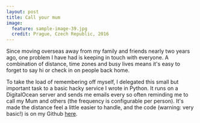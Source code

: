 ```yaml
---
layout: post
title: Call your mum
image:
  feature: sample-image-39.jpg
  credit: Prague, Czech Republic, 2016
---
```


Since moving overseas away from my family and friends nearly two years ago, one problem I have had is keeping in touch with everyone. A combination of distance, time zones and busy lives means it's easy to forget to say hi or check in on people back home.

To take the load of remembering off myself, I delegated this small but important task to a basic hacky service I wrote in Python. It runs on a DigitalOcean server and sends me emails every so often reminding me to call my Mum and others (the frequency is configurable per person). It's made the distance feel a little easier to handle, and the code (warning: very basic!) is on my Github [here](https://github.com/clintonboys/call-your-mum). 